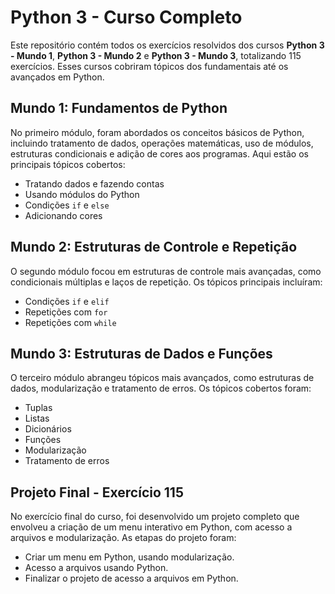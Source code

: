 # Python 3 - Curso Completo

Este repositório contém todos os exercícios resolvidos dos cursos **Python 3 - Mundo 1**, **Python 3 - Mundo 2** e **Python 3 - Mundo 3**, totalizando 115 exercícios. Esses cursos cobriram tópicos dos fundamentais até os avançados em Python.

## Mundo 1: Fundamentos de Python
No primeiro módulo, foram abordados os conceitos básicos de Python, incluindo tratamento de dados, operações matemáticas, uso de módulos, estruturas condicionais e adição de cores aos programas. Aqui estão os principais tópicos cobertos:

- Tratando dados e fazendo contas
- Usando módulos do Python
- Condições `if` e `else`
- Adicionando cores

## Mundo 2: Estruturas de Controle e Repetição
O segundo módulo focou em estruturas de controle mais avançadas, como condicionais múltiplas e laços de repetição. Os tópicos principais incluíram:

- Condições `if` e `elif`
- Repetições com `for`
- Repetições com `while`

## Mundo 3: Estruturas de Dados e Funções
O terceiro módulo abrangeu tópicos mais avançados, como estruturas de dados, modularização e tratamento de erros. Os tópicos cobertos foram:

- Tuplas
- Listas
- Dicionários
- Funções
- Modularização
- Tratamento de erros

## Projeto Final - Exercício 115
No exercício final do curso, foi desenvolvido um projeto completo que envolveu a criação de um menu interativo em Python, com acesso a arquivos e modularização. As etapas do projeto foram:

- Criar um menu em Python, usando modularização.
- Acesso a arquivos usando Python.
- Finalizar o projeto de acesso a arquivos em Python.

